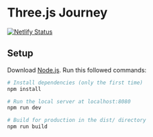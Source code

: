 # Three.js Journey

[![Netlify Status](https://api.netlify.com/api/v1/badges/a433973c-d923-41c9-91e4-9473d3ec32a0/deploy-status)](https://app.netlify.com/sites/gallant-kalam-f45edf/deploys)

## Setup
Download [Node.js](https://nodejs.org/en/download/).
Run this followed commands:

``` bash
# Install dependencies (only the first time)
npm install

# Run the local server at localhost:8080
npm run dev

# Build for production in the dist/ directory
npm run build
```

